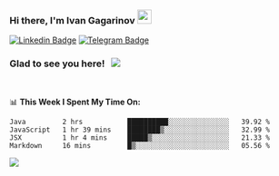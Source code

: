 ### Hi there, I'm Ivan Gagarinov <img src="https://media.giphy.com/media/hvRJCLFzcasrR4ia7z/giphy.gif" width="25px">

[![Linkedin Badge](https://img.shields.io/badge/-LinkedIn-0e76a8?style=flat-square&logo=Linkedin&logoColor=white)](https://linkedin.com/in/ivan-gagarinov-142ba3141/)
[![Telegram Badge](https://img.shields.io/badge/-Telegram-0088cc?style=flat-square&logo=Telegram&logoColor=white)](https://t.me/igagarinov)

### Glad to see you here! &nbsp; ![](https://visitor-badge.glitch.me/badge?page_id=dzencot.dzencot)

</br>

📊 **This Week I Spent My Time On:**
<!--START_SECTION:waka-->
```text
Java         2 hrs           ██████████░░░░░░░░░░░░░░░   39.92 % 
JavaScript   1 hr 39 mins    ████████▒░░░░░░░░░░░░░░░░   32.99 % 
JSX          1 hr 4 mins     █████▒░░░░░░░░░░░░░░░░░░░   21.33 % 
Markdown     16 mins         █▒░░░░░░░░░░░░░░░░░░░░░░░   05.56 % 
```
<!--END_SECTION:waka-->

[![](https://github-readme-stats.vercel.app/api?username=dzencot&theme=gruvbox)](https://github.com/dzencot)
